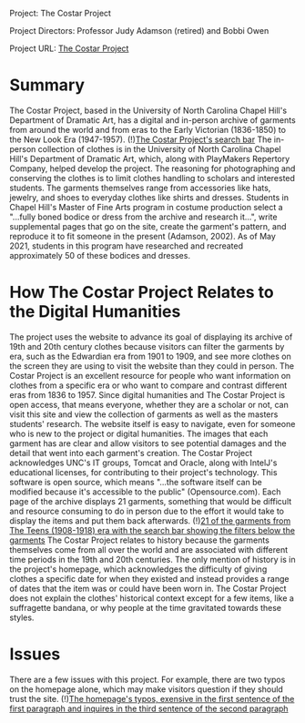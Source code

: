 Project:
The Costar Project

Project Directors:
Professor Judy Adamson (retired) and Bobbi Owen

Project URL:
[The Costar Project](http://costumes.unc.edu/costar/)

# Summary
The Costar Project, based in the University of North Carolina Chapel Hill's Department of  Dramatic Art, has a digital and in-person archive of garments from around the world and from  eras to the Early Victorian (1836-1850) to the New Look Era (1947-1957).
(!)[The Costar Project's search bar](https://raw.githubusercontent.com/RachelJess124/RachelJess124/main/images/erassearchbar.jpg)
The in-person collection of clothes is in the University of North Carolina Chapel Hill's  Department of Dramatic Art, which, along with PlayMakers Repertory Company, helped develop  the project. The reasoning for photographing and conserving the clothes is to limit clothes  handling to scholars and interested students. The garments themselves range from accessories  like hats, jewelry, and shoes to everyday clothes like shirts and dresses. 
Students in Chapel  Hill's Master of Fine Arts program in costume production select a  "...fully boned bodice or dress from the archive and research it…", write supplemental pages  that go on the site, create the garment's pattern, and reproduce it to fit someone in the present  (Adamson, 2002). As of May 2021, students in this program have researched and recreated  approximately 50 of these  bodices and dresses.

# How The Costar Project Relates to the Digital Humanities
The project uses the website to advance its goal of displaying its archive of 19th and  20th century clothes because visitors can filter the garments by era, such as the Edwardian era  from 1901 to 1909, and see more clothes on the screen they are using to visit the website than  they could in person. The Costar Project is an excellent resource for people who want  information on clothes from a specific era or who want to compare and contrast different eras  from 1836 to 1957.
Since digital humanities and The Costar Project is open access, that means everyone,  whether they are a scholar or not, can visit this site and view the collection of garments as well  as the masters students' research. The website itself is easy to navigate, even for someone who  is new to the project or digital humanities. The images that each garment has are clear and  allow visitors to see potential damages and the detail that went into each garment's creation.
The Costar Project acknowledges UNC's IT groups, Tomcat and Oracle, along with  IntelJ's educational licenses, for contributing to their project's technology. This software is open  source, which means "...the software itself can be modified because it's accessible to the public"  (Opensource.com). Each page of the archive displays 21 garments, something that would be  difficult and resource consuming to do in person due to the effort it would take to display the  items and put them back afterwards.
(!)[21 of the garments from The Teens (1908-1918) era with the search bar showing the filters below the garments](https://raw.githubusercontent.com/RachelJess124/RachelJess124/main/images/holdings.jpg)
The Costar Project relates to history because the garments themselves come from all  over the world and are associated with different time periods in the 19th and 20th centuries. The  only mention of history is in the project's homepage, which acknowledges the difficulty of giving  clothes a specific date for when they existed and instead provides a range of dates that the item  was or could have been worn in. The Costar Project does not explain the clothes' historical  context except for a few items, like a suffragette bandana, or why people at the time gravitated  towards these styles.

# Issues
There are a few issues with this project. For example, there are two typos on the  homepage alone, which may make visitors question if they should trust the site.
(!)[The homepage's typos, exensive in the first sentence of the first paragraph and inquires in the third sentence of the second paragraph](https://raw.githubusercontent.com/RachelJess124/RachelJess124/main/images/grammaralertrb2.jpg)
